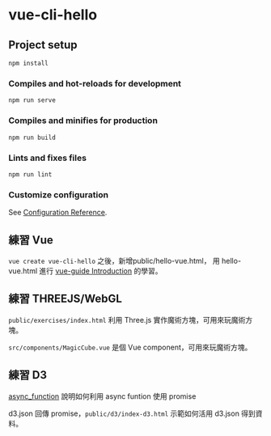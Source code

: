 # vue-cli-hello

## Project setup
```
npm install
```

### Compiles and hot-reloads for development
```
npm run serve
```

### Compiles and minifies for production
```
npm run build
```

### Lints and fixes files
```
npm run lint
```

### Customize configuration
See [Configuration Reference](https://cli.vuejs.org/config/).

## 練習 Vue
`vue create vue-cli-hello` 之後，新增public/hello-vue.html，
用 hello-vue.html 進行 [vue-guide Introduction](https://vuejs.org/v2/guide/) 的學習。

## 練習 THREEJS/WebGL
`public/exercises/index.html` 利用 Three.js 實作魔術方塊，可用來玩魔術方塊。

`src/components/MagicCube.vue` 是個 Vue component，可用來玩魔術方塊。


## 練習 D3
[async_function](https://developer.mozilla.org/en-US/docs/Web/JavaScript/Reference/Statements/async_function) 說明如何利用 async funtion 使用 promise

d3.json 回傳 promise，`public/d3/index-d3.html` 示範如何活用 d3.json 得到資料。
